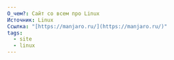 ```yaml
---
О_чем?: Сайт со всем про Linux
Источник: Linux
Ссылка: "[https://manjaro.ru/](https://manjaro.ru/)"
tags:
  - site
  - linux
---
```

